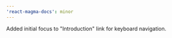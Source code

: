 ```yaml
---
'react-magma-docs': minor
---
```


Added initial focus to "Introduction" link for keyboard navigation.
